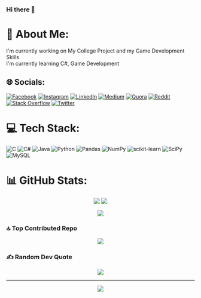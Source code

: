 ### Hi there 👋

# 💫 About Me:
I'm currently working on My College Project  and my Game Development Skills<br>I'm currently learning C#, Game Development


## 🌐 Socials:
[![Facebook](https://img.shields.io/badge/Facebook-%231877F2.svg?logo=Facebook&logoColor=white)](https://facebook.com/duttadeeptangshu) [![Instagram](https://img.shields.io/badge/Instagram-%23E4405F.svg?logo=Instagram&logoColor=white)](https://instagram.com/deeptangshudutta) [![LinkedIn](https://img.shields.io/badge/LinkedIn-%230077B5.svg?logo=linkedin&logoColor=white)](https://linkedin.com/in/deeptangshudutta) [![Medium](https://img.shields.io/badge/Medium-12100E?logo=medium&logoColor=white)](https://medium.com/@duttadeeptangshu) [![Quora](https://img.shields.io/badge/Quora-%23B92B27.svg?logo=Quora&logoColor=white)](https://quora.com/profile/Deeptangshu-Dutta) [![Reddit](https://img.shields.io/badge/Reddit-%23FF4500.svg?logo=Reddit&logoColor=white)](https://reddit.com/user/deeptangshudutta) [![Stack Overflow](https://img.shields.io/badge/-Stackoverflow-FE7A16?logo=stack-overflow&logoColor=white)](https://stackoverflow.com/users/15441366) [![Twitter](https://img.shields.io/badge/Twitter-%231DA1F2.svg?logo=Twitter&logoColor=white)](https://twitter.com/DeeptangshuDut1) 

# 💻 Tech Stack:
![C](https://img.shields.io/badge/c-%2300599C.svg?style=for-the-badge&logo=c&logoColor=white) ![C#](https://img.shields.io/badge/c%23-%23239120.svg?style=for-the-badge&logo=c-sharp&logoColor=white) ![Java](https://img.shields.io/badge/java-%23ED8B00.svg?style=for-the-badge&logo=java&logoColor=white) ![Python](https://img.shields.io/badge/python-3670A0?style=for-the-badge&logo=python&logoColor=ffdd54) ![Pandas](https://img.shields.io/badge/pandas-%23150458.svg?style=for-the-badge&logo=pandas&logoColor=white) ![NumPy](https://img.shields.io/badge/numpy-%23013243.svg?style=for-the-badge&logo=numpy&logoColor=white) ![scikit-learn](https://img.shields.io/badge/scikit--learn-%23F7931E.svg?style=for-the-badge&logo=scikit-learn&logoColor=white) ![SciPy](https://img.shields.io/badge/SciPy-%230C55A5.svg?style=for-the-badge&logo=scipy&logoColor=%white) ![MySQL](https://img.shields.io/badge/mysql-%2300f.svg?style=for-the-badge&logo=mysql&logoColor=white)

# 📊 GitHub Stats:
<p align="center">
  <img src="https://github-readme-stats.vercel.app/api?username=deeptangshu29&theme=default&hide_border=false&include_all_commits=true&count_private=true">
  <img src="https://github-readme-streak-stats.herokuapp.com/?user=deeptangshu29&theme=default&hide_border=false">
</p>
<p align="center">
  <img src="https://github-readme-stats.vercel.app/api/top-langs/?username=deeptangshu29&theme=default&hide_border=false&include_all_commits=true&count_private=true&layout=compact">
</p>

### 🔝 Top Contributed Repo
<p align="center">
  <img src="https://github-contributor-stats.vercel.app/api?username=deeptangshu29&limit=5&theme=flat&combine_all_yearly_contributions=true" />
</p>



### ✍️ Random Dev Quote
</p>
<p align="center">
  <img src="https://quotes-github-readme.vercel.app/api?type=vetical&theme=light" />
</p>


<!--
### 😂 Random Dev Meme
<img src="https://rm.up.railway.app/" width="512px"/> -->

---
<p align="center">
  <img src="https://visitcount.itsvg.in/api?id=deeptangshu29&label=Profile%20Views&icon=5&pretty=true" />






<!--
**deeptangshu29/deeptangshu29** is a ✨ _special_ ✨ repository because its `README.md` (this file) appears on your GitHub profile.

Here are some ideas to get you started:

- 🔭 I’m currently working on ...
- 🌱 I’m currently learning ...
- 👯 I’m looking to collaborate on ...
- 🤔 I’m looking for help with ...
- 💬 Ask me about ...
- 📫 How to reach me: ...
- 😄 Pronouns: ...
- ⚡ Fun fact: ...
-->
